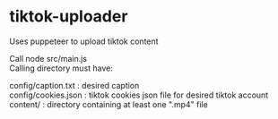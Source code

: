 # tiktok-uploader
Uses puppeteer to upload tiktok content

Call node src/main.js   
Calling directory must have:  

config/caption.txt : desired caption  
config/cookies.json : tiktok cookies json file for desired tiktok account  
content/ : directory containing at least one ".mp4" file  